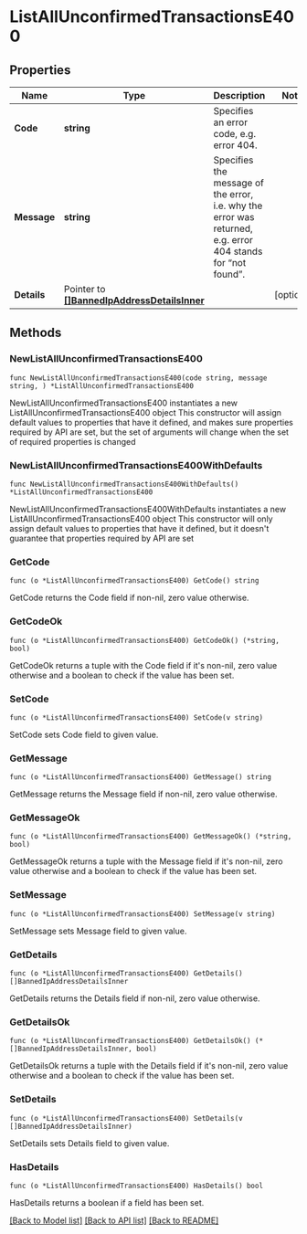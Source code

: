 # ListAllUnconfirmedTransactionsE400

## Properties

Name | Type | Description | Notes
------------ | ------------- | ------------- | -------------
**Code** | **string** | Specifies an error code, e.g. error 404. | 
**Message** | **string** | Specifies the message of the error, i.e. why the error was returned, e.g. error 404 stands for “not found”. | 
**Details** | Pointer to [**[]BannedIpAddressDetailsInner**](BannedIpAddressDetailsInner.md) |  | [optional] 

## Methods

### NewListAllUnconfirmedTransactionsE400

`func NewListAllUnconfirmedTransactionsE400(code string, message string, ) *ListAllUnconfirmedTransactionsE400`

NewListAllUnconfirmedTransactionsE400 instantiates a new ListAllUnconfirmedTransactionsE400 object
This constructor will assign default values to properties that have it defined,
and makes sure properties required by API are set, but the set of arguments
will change when the set of required properties is changed

### NewListAllUnconfirmedTransactionsE400WithDefaults

`func NewListAllUnconfirmedTransactionsE400WithDefaults() *ListAllUnconfirmedTransactionsE400`

NewListAllUnconfirmedTransactionsE400WithDefaults instantiates a new ListAllUnconfirmedTransactionsE400 object
This constructor will only assign default values to properties that have it defined,
but it doesn't guarantee that properties required by API are set

### GetCode

`func (o *ListAllUnconfirmedTransactionsE400) GetCode() string`

GetCode returns the Code field if non-nil, zero value otherwise.

### GetCodeOk

`func (o *ListAllUnconfirmedTransactionsE400) GetCodeOk() (*string, bool)`

GetCodeOk returns a tuple with the Code field if it's non-nil, zero value otherwise
and a boolean to check if the value has been set.

### SetCode

`func (o *ListAllUnconfirmedTransactionsE400) SetCode(v string)`

SetCode sets Code field to given value.


### GetMessage

`func (o *ListAllUnconfirmedTransactionsE400) GetMessage() string`

GetMessage returns the Message field if non-nil, zero value otherwise.

### GetMessageOk

`func (o *ListAllUnconfirmedTransactionsE400) GetMessageOk() (*string, bool)`

GetMessageOk returns a tuple with the Message field if it's non-nil, zero value otherwise
and a boolean to check if the value has been set.

### SetMessage

`func (o *ListAllUnconfirmedTransactionsE400) SetMessage(v string)`

SetMessage sets Message field to given value.


### GetDetails

`func (o *ListAllUnconfirmedTransactionsE400) GetDetails() []BannedIpAddressDetailsInner`

GetDetails returns the Details field if non-nil, zero value otherwise.

### GetDetailsOk

`func (o *ListAllUnconfirmedTransactionsE400) GetDetailsOk() (*[]BannedIpAddressDetailsInner, bool)`

GetDetailsOk returns a tuple with the Details field if it's non-nil, zero value otherwise
and a boolean to check if the value has been set.

### SetDetails

`func (o *ListAllUnconfirmedTransactionsE400) SetDetails(v []BannedIpAddressDetailsInner)`

SetDetails sets Details field to given value.

### HasDetails

`func (o *ListAllUnconfirmedTransactionsE400) HasDetails() bool`

HasDetails returns a boolean if a field has been set.


[[Back to Model list]](../README.md#documentation-for-models) [[Back to API list]](../README.md#documentation-for-api-endpoints) [[Back to README]](../README.md)


